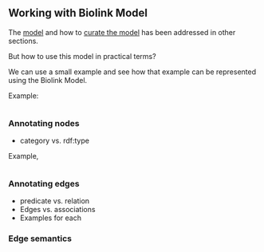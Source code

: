 ## Working with Biolink Model

The [model](understanding-the-model.md) and how to [curate the model](curating-the-model.md) has been addressed in other sections.

But how to use this model in practical terms?

We can use a small example and see how that example can be represented using the Biolink Model.

Example:
```

```

### Annotating nodes

- category vs. rdf:type

Example,
```
```

### Annotating edges

- predicate vs. relation
- Edges vs. associations
- Examples for each


### Edge semantics 